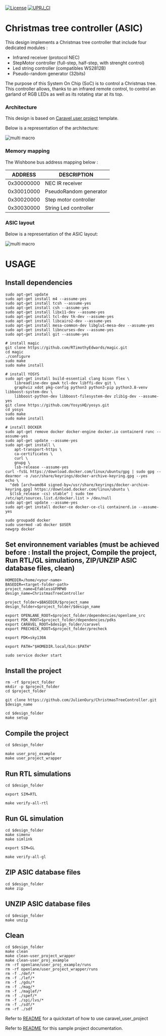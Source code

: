 [![License](https://img.shields.io/badge/License-Apache%202.0-blue.svg)](https://opensource.org/licenses/Apache-2.0) [![UPRJ_CI](https://github.com/JulienOury/ChristmasTreeController/actions/workflows/user_project_ci.yml/badge.svg)](https://github.com/JulienOury/ChristmasTreeController/actions/workflows/user_project_ci.yml)

# Christmas tree controller (ASIC)

This design implements a Christmas tree controller that include four dedicated modules :
 - Infrared receiver (protocol NEC)
 - StepMotor controller (full-step, half-step, with strenght control)
 - Led string controller (compatibles WS2812B)
 - Pseudo-random generator (32bits)

The purpose of this System On Chip (SoC) is to control a Christmas tree. This controller allows, thanks to an infrared remote control, to control an garland of RGB LEDs as well as its rotating star at its top.

### Architecture

This design is based on [Caravel user project](https://github.com/efabless/caravel_user_project.git) template.

Below is a representation of the architecture:

![multi macro](pictures/soc_architecture.png)


### Memory mapping

The Wishbone bus address mapping below :

| ADDRESS | DESCRIPTION |
| ------ | ------ |
| 0x30000000 | NEC IR receiver |
| 0x30010000 | PseudoRandom generator |
| 0x30020000 | Step motor controller |
| 0x30030000 | String Led controller |


### ASIC layout

Below is a representation of the ASIC layout:

![multi macro](pictures/layout.png)


# USAGE
## Install dependencies
```
sudo apt-get update
sudo apt-get install m4 --assume-yes
sudo apt-get install tcsh --assume-yes
sudo apt-get install csh --assume-yes
sudo apt-get install libx11-dev --assume-yes
sudo apt-get install tcl-dev tk-dev --assume-yes
sudo apt-get install libcairo2-dev --assume-yes
sudo apt-get install mesa-common-dev libglu1-mesa-dev --assume-yes
sudo apt-get install libncurses-dev --assume-yes
sudo apt-get install git --assume-yes

# install magic
git clone https://github.com/RTimothyEdwards/magic.git
cd magic
./configure 
sudo make
sudo make install
 
# install YOSYS
sudo apt-get install build-essential clang bison flex \
	libreadline-dev gawk tcl-dev libffi-dev git \
	graphviz xdot pkg-config python3 python3-pip python3.8-venv libboost-system-dev \
	libboost-python-dev libboost-filesystem-dev zlib1g-dev --assume-yes
git clone https://github.com/YosysHQ/yosys.git
cd yosys
sudo make
sudo make install

# install DOCKER
sudo apt-get remove docker docker-engine docker.io containerd runc --assume-yes
sudo apt-get update --assume-yes
sudo apt-get install \
    apt-transport-https \
    ca-certificates \
    curl \
    gnupg \
    lsb-release --assume-yes
curl -fsSL https://download.docker.com/linux/ubuntu/gpg | sudo gpg --dearmor -o /usr/share/keyrings/docker-archive-keyring.gpg --yes
echo \
  "deb [arch=amd64 signed-by=/usr/share/keyrings/docker-archive-keyring.gpg] https://download.docker.com/linux/ubuntu \
  $(lsb_release -cs) stable" | sudo tee /etc/apt/sources.list.d/docker.list > /dev/null
sudo apt-get update --assume-yes
sudo apt-get install docker-ce docker-ce-cli containerd.io --assume-yes

sudo groupadd docker
sudo usermod -aG docker $USER
newgrp docker
```
## Set environnement variables (must be achieved before : Install the project, Compile the project, Run RTL/GL simulations, ZIP/UNZIP ASIC database files, clean)
```
HOMEDIR=/home/<your-name>
BASEDIR=<target-folder-path>
project_name=EfablessGFMPW0
design_name=ChristmasTreeController

project_folder=$BASEDIR/$project_name
design_folder=$project_folder/$design_name

export OPENLANE_ROOT=$project_folder/dependencies/openlane_src
export PDK_ROOT=$project_folder/dependencies/pdks
export CARAVEL_ROOT=$design_folder/caravel
export PRECHECK_ROOT=$project_folder/precheck

export PDK=sky130A

export PATH="$HOMEDIR.local/bin:$PATH"

sudo service docker start
```
## Install the project
```
rm -rf $project_folder
mkdir -p $project_folder
cd $project_folder

git clone https://github.com/JulienOury/ChristmasTreeController.git $design_name

cd $design_folder
make setup
```
## Compile the project
```
cd $design_folder

make user_proj_example
make user_project_wrapper
```
## Run RTL simulations
```
cd $design_folder

export SIM=RTL

make verify-all-rtl
```

## Run GL simulation
```
cd $design_folder
make simenv
make simlink

export SIM=GL

make verify-all-gl
```
## ZIP ASIC database files
```
cd $design_folder
make zip
```
## UNZIP ASIC database files
```
cd $design_folder
make unzip
```
## Clean
```
cd $design_folder
make clean
make clean-user_project_wrapper
make clean-user_proj_example
rm -rf openlane/user_proj_example/runs
rm -rf openlane/user_project_wrapper/runs
rm -f ./def/*
rm -f ./lef/*
rm -f ./gds/*
rm -f ./mag/*
rm -f ./maglef/*
rm -f ./spef/*
rm -f ./spi/lvs/*
rm -f ./sdf/*
rm -rf ./sdf
```

Refer to [README](docs/source/index.rst#section-quickstart) for a quickstart of how to use caravel_user_project

Refer to [README](docs/source/index.rst) for this sample project documentation.
